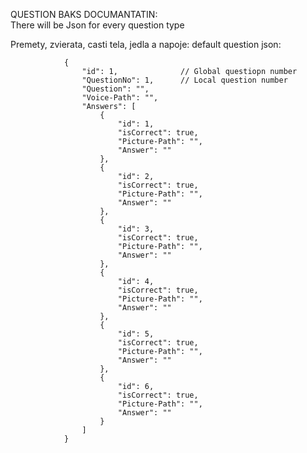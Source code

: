 

QUESTION BAKS DOCUMANTATIN:\
There will be Json for every question type

Premety, zvierata, casti  tela, jedla a napoje:
default question json: 
                
                {
                    "id": 1,              // Global questiopn number           
                    "QuestionNo": 1,      // Local question number
                    "Question": "",
                    "Voice-Path": "",
                    "Answers": [
                        {
                            "id": 1,
                            "isCorrect": true,
                            "Picture-Path": "",
                            "Answer": ""
                        },
                        {
                            "id": 2,
                            "isCorrect": true,
                            "Picture-Path": "",
                            "Answer": ""
                        },
                        {
                            "id": 3,
                            "isCorrect": true,
                            "Picture-Path": "",
                            "Answer": ""
                        },
                        {
                            "id": 4,
                            "isCorrect": true,
                            "Picture-Path": "",
                            "Answer": ""
                        },
                        {
                            "id": 5,
                            "isCorrect": true,
                            "Picture-Path": "",
                            "Answer": ""
                        },
                        {
                            "id": 6,
                            "isCorrect": true,
                            "Picture-Path": "",
                            "Answer": ""
                        }
                    ]
                }

